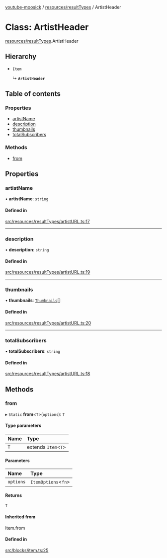 [youtube-moosick](../README.md) / [resources/resultTypes](../modules/resources_resultTypes.md) / ArtistHeader

# Class: ArtistHeader

[resources/resultTypes](../modules/resources_resultTypes.md).ArtistHeader

## Hierarchy

- `Item`

  ↳ **`ArtistHeader`**

## Table of contents

### Properties

- [artistName](resources_resultTypes.ArtistHeader.md#artistname)
- [description](resources_resultTypes.ArtistHeader.md#description)
- [thumbnails](resources_resultTypes.ArtistHeader.md#thumbnails)
- [totalSubscribers](resources_resultTypes.ArtistHeader.md#totalsubscribers)

### Methods

- [from](resources_resultTypes.ArtistHeader.md#from)

## Properties

### artistName

• **artistName**: `string`

#### Defined in

[src/resources/resultTypes/artistURL.ts:17](https://github.com/EvasiveXkiller/youtube-moosick/blob/0c62313/src/resources/resultTypes/artistURL.ts#L17)

___

### description

• **description**: `string`

#### Defined in

[src/resources/resultTypes/artistURL.ts:19](https://github.com/EvasiveXkiller/youtube-moosick/blob/0c62313/src/resources/resultTypes/artistURL.ts#L19)

___

### thumbnails

• **thumbnails**: [`Thumbnails`](resources_generalTypes.Thumbnails.md)[]

#### Defined in

[src/resources/resultTypes/artistURL.ts:20](https://github.com/EvasiveXkiller/youtube-moosick/blob/0c62313/src/resources/resultTypes/artistURL.ts#L20)

___

### totalSubscribers

• **totalSubscribers**: `string`

#### Defined in

[src/resources/resultTypes/artistURL.ts:18](https://github.com/EvasiveXkiller/youtube-moosick/blob/0c62313/src/resources/resultTypes/artistURL.ts#L18)

## Methods

### from

▸ `Static` **from**<`T`\>(`options`): `T`

#### Type parameters

| Name | Type |
| :------ | :------ |
| `T` | extends `Item`<`T`\> |

#### Parameters

| Name | Type |
| :------ | :------ |
| `options` | `ItemOptions`<`fn`\> |

#### Returns

`T`

#### Inherited from

Item.from

#### Defined in

[src/blocks/item.ts:25](https://github.com/EvasiveXkiller/youtube-moosick/blob/0c62313/src/blocks/item.ts#L25)
